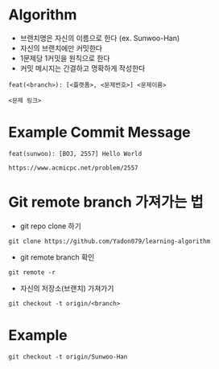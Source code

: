 # Algorithm

* 브랜치명은 자신의 이름으로 한다 (ex. Sunwoo-Han)
* 자신의 브랜치에만 커밋한다
* 1문제당 1커밋을 원칙으로 한다
* 커밋 메시지는 간결하고 명확하게 작성한다

```
feat(<branch>): [<플랫폼>, <문제번호>] <문제이름>

<문제 링크>
``` 

# Example Commit Message
```
feat(sunwoo): [BOJ, 2557] Hello World

https://www.acmicpc.net/problem/2557
```


# Git remote branch 가져가는 법

* git repo clone 하기

```
git clone https://github.com/Yadon079/learning-algorithm
```

* git remote branch 확인

```
git remote -r
```

* 자신의 저장소(브랜치) 가져가기

```
git checkout -t origin/<branch>
```

# Example

```
git checkout -t origin/Sunwoo-Han
```
